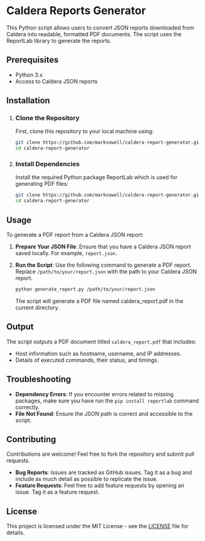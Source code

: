 # Caldera Reports Generator

This Python script allows users to convert JSON reports downloaded from Caldera into readable, formatted PDF documents. The script uses the ReportLab library to generate the reports.

## Prerequisites
- Python 3.x
- Access to Caldera JSON reports

## Installation
1. ### Clone the Repository  
    First, clone this repository to your local machine using:
 
    ```bash
    git clone https://github.com/marksowell/caldera-report-generator.git
    cd caldera-report-generator
    ```
2. ### Install Dependencies  
    Install the required Python package ReportLab which is used for generating PDF files:  
    ```bash
    git clone https://github.com/marksowell/caldera-report-generator.git
    cd caldera-report-generator
    ```
## Usage
To generate a PDF report from a Caldera JSON report:
1. **Prepare Your JSON File**: Ensure that you have a Caldera JSON report saved locally. For example, `report.json`.
2. **Run the Script**: Use the following command to generate a PDF report. Replace `/path/to/your/report.json` with the path to your Caldera JSON report.
     
    ```bash
    python generate_report.py /path/to/your/report.json
    ```
    The script will generate a PDF file named caldera_report.pdf in the current directory.

## Output
The script outputs a PDF document titled `caldera_report.pdf` that includes:
- Host information such as hostname, username, and IP addresses.
- Details of executed commands, their status, and timings.

## Troubleshooting
- **Dependency Errors**: If you encounter errors related to missing packages, make sure you have run the `pip install reportlab` command correctly.
- **File Not Found**: Ensure the JSON path is correct and accessible to the script.

## Contributing
Contributions are welcome! Feel free to fork the repository and submit pull requests.
- **Bug Reports**: Issues are tracked as GitHub issues. Tag it as a bug and include as much detail as possible to replicate the issue.
- **Feature Requests**: Feel free to add feature requests by opening an issue. Tag it as a feature request.
## License
This project is licensed under the MIT License - see the [LICENSE](https://github.com/marksowell/caldera-report-generator/blob/main/LICENSE) file for details.
